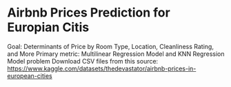 # Airbnb Prices Prediction for Europian Citis

Goal: Determinants of Price by Room Type, Location, Cleanliness Rating, and More
Primary metric: Multilinear Regression Model and KNN Regression Model problem
Download CSV files from this source: https://www.kaggle.com/datasets/thedevastator/airbnb-prices-in-european-cities
